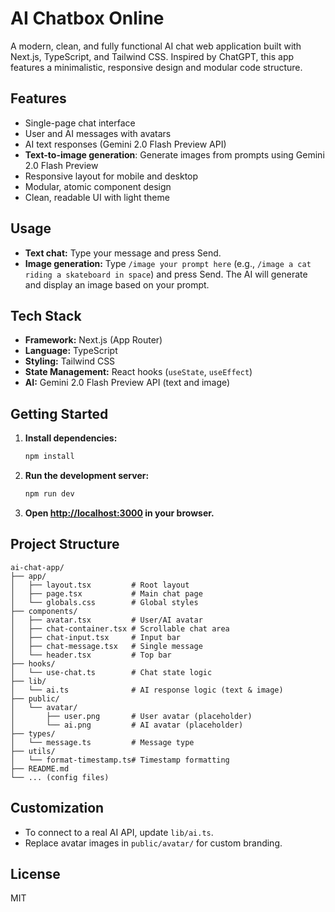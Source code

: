 # AI Chatbox Online

A modern, clean, and fully functional AI chat web application built with Next.js, TypeScript, and Tailwind CSS. Inspired by ChatGPT, this app features a minimalistic, responsive design and modular code structure.

## Features
- Single-page chat interface
- User and AI messages with avatars
- AI text responses (Gemini 2.0 Flash Preview API)
- **Text-to-image generation**: Generate images from prompts using Gemini 2.0 Flash Preview
- Responsive layout for mobile and desktop
- Modular, atomic component design
- Clean, readable UI with light theme

## Usage
- **Text chat:** Type your message and press Send.
- **Image generation:** Type `/image your prompt here` (e.g., `/image a cat riding a skateboard in space`) and press Send. The AI will generate and display an image based on your prompt.

## Tech Stack
- **Framework:** Next.js (App Router)
- **Language:** TypeScript
- **Styling:** Tailwind CSS
- **State Management:** React hooks (`useState`, `useEffect`)
- **AI:** Gemini 2.0 Flash Preview API (text and image)

## Getting Started

1. **Install dependencies:**
   ```bash
   npm install
   ```
2. **Run the development server:**
   ```bash
   npm run dev
   ```
3. **Open [http://localhost:3000](http://localhost:3000) in your browser.**

## Project Structure

```
ai-chat-app/
├── app/
│   ├── layout.tsx         # Root layout
│   ├── page.tsx           # Main chat page
│   └── globals.css        # Global styles
├── components/
│   ├── avatar.tsx         # User/AI avatar
│   ├── chat-container.tsx # Scrollable chat area
│   ├── chat-input.tsx     # Input bar
│   ├── chat-message.tsx   # Single message
│   └── header.tsx         # Top bar
├── hooks/
│   └── use-chat.ts        # Chat state logic
├── lib/
│   └── ai.ts              # AI response logic (text & image)
├── public/
│   └── avatar/
│       ├── user.png       # User avatar (placeholder)
│       └── ai.png         # AI avatar (placeholder)
├── types/
│   └── message.ts         # Message type
├── utils/
│   └── format-timestamp.ts# Timestamp formatting
├── README.md
└── ... (config files)
```

## Customization
- To connect to a real AI API, update `lib/ai.ts`.
- Replace avatar images in `public/avatar/` for custom branding.

## License
MIT
